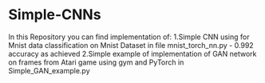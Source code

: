 # Simple-CNNs

In this Repository you can find implementation of:
1.Simple CNN using for Mnist data classification on Mnist Dataset in file mnist_torch_nn.py - 0.992 accuracy as achieved
2.Simple example of implementation of GAN network on frames from Atari game using gym and PyTorch in Simple_GAN_example.py
